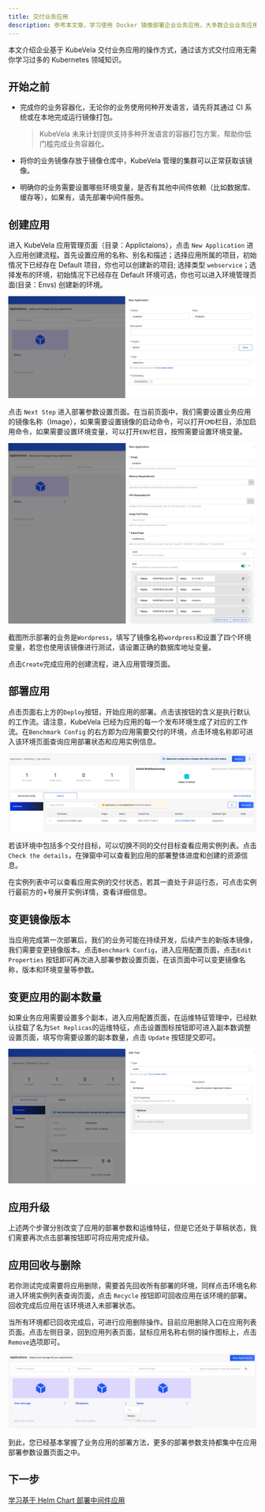 ```yaml
---
title: 交付业务应用
description: 参考本文章，学习使用 Docker 镜像部署企业业务应用，大多数企业业务应用都可作为无状态应用交付。
---
```


本文介绍企业基于 KubeVela 交付业务应用的操作方式，通过该方式交付应用无需你学习过多的 Kubernetes 领域知识。

## 开始之前

- 完成你的业务容器化，无论你的业务使用何种开发语言，请先将其通过 CI 系统或在本地完成运行镜像打包。

  > KubeVela 未来计划提供支持多种开发语言的容器打包方案，帮助你低门槛完成业务容器化。

- 将你的业务镜像存放于镜像仓库中，KubeVela 管理的集群可以正常获取该镜像。

- 明确你的业务需要设置哪些环境变量，是否有其他中间件依赖（比如数据库、缓存等），如果有，请先部署中间件服务。

## 创建应用

进入 KubeVela 应用管理页面（目录：Applictaions），点击 `New Application` 进入应用创建流程。首先设置应用的名称、别名和描述；选择应用所属的项目，初始情况下已经存在 Default 项目，你也可以创建新的项目; 选择类型 `webservice`；选择发布的环境，初始情况下已经存在 Default 环境可选，你也可以进入环境管理页面(目录：Envs) 创建新的环境。

![create webservice application](../resources/create-webservice.jpg)

点击 `Next Step` 进入部署参数设置页面。在当前页面中，我们需要设置业务应用的镜像名称（Image），如果需要设置镜像的启动命令，可以打开`CMD`栏目，添加启用命令，如果需要设置环境变量，可以打开`ENV`栏目，按照需要设置环境变量。

![set webservice application](../resources/set-webservice.jpg)

截图所示部署的业务是`Wordpress`，填写了镜像名称`wordpress`和设置了四个环境变量，若您也使用该镜像进行测试，请设置正确的数据库地址变量。

点击`Create`完成应用的创建流程，进入应用管理页面。

## 部署应用

点击页面右上方的`Deploy`按钮，开始应用的部署。点击该按钮的含义是执行默认的工作流。请注意，KubeVela 已经为应用的每一个发布环境生成了对应的工作流。在`Benchmark Config` 的右方即为应用需要交付的环境，点击环境名称即可进入该环境页面查询应用部署状态和应用实例信息。

![webservice application env page](../resources/webservice-env.jpg)

若该环境中包括多个交付目标，可以切换不同的交付目标查看应用实例列表。点击`Check the details`，在弹窗中可以查看到应用的部署整体进度和创建的资源信息。

在实例列表中可以查看应用实例的交付状态，若其一直处于非运行态，可点击实例行最前方的+号展开实例详情，查看详细信息。

## 变更镜像版本

当应用完成第一次部署后，我们的业务可能在持续开发，后续产生的新版本镜像，我们需要变更镜像版本。点击`Benchmark Config`，进入应用配置页面，点击`Edit Properties` 按钮即可再次进入部署参数设置页面，在该页面中可以变更镜像名称，版本和环境变量等参数。

## 变更应用的副本数量

如果业务应用需要设置多个副本，进入应用配置页面，在运维特征管理中，已经默认挂载了名为`Set Replicas`的运维特征，点击设置图标按钮即可进入副本数调整设置页面，填写你需要设置的副本数量，点击 `Update` 按钮提交即可。

![set application replicas](../resources/set-replicas.jpg)

## 应用升级

上述两个步骤分别改变了应用的部署参数和运维特征，但是它还处于草稿状态，我们需要再次点击部署按钮即可将应用完成升级。

## 应用回收与删除

若你测试完成需要将应用删除，需要首先回收所有部署的环境，同样点击环境名称进入环境实例列表查询页面，点击 `Recycle` 按钮即可回收应用在该环境的部署。回收完成后应用在该环境进入未部署状态。

当所有环境都已回收完成后，可进行应用删除操作。目前应用删除入口在应用列表页面。点击左侧目录，回到应用列表页面，鼠标应用名称右侧的操作图标上，点击`Remove`选项即可。

![delete application](../resources/app-delete.jpg)

到此，您已经基本掌握了业务应用的部署方法，更多的部署参数支持都集中在应用部署参数设置页面之中。

## 下一步

[学习基于 Helm Chart 部署中间件应用](./helm)
